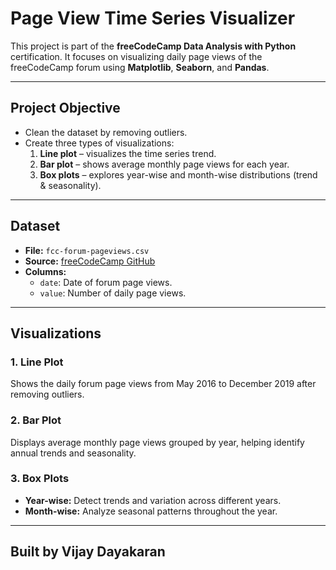 # Page View Time Series Visualizer

This project is part of the **freeCodeCamp Data Analysis with Python** certification. It focuses on visualizing daily page views of the freeCodeCamp forum using **Matplotlib**, **Seaborn**, and **Pandas**.

---

## Project Objective

- Clean the dataset by removing outliers.
- Create three types of visualizations:
  1. **Line plot** – visualizes the time series trend.
  2. **Bar plot** – shows average monthly page views for each year.
  3. **Box plots** – explores year-wise and month-wise distributions (trend & seasonality).

---

## Dataset

- **File:** `fcc-forum-pageviews.csv`
- **Source:** [freeCodeCamp GitHub](https://github.com/freeCodeCamp/boilerplate-page-view-time-series-visualizer)
- **Columns:**
  - `date`: Date of forum page views.
  - `value`: Number of daily page views.

---

## Visualizations

### 1. Line Plot
Shows the daily forum page views from May 2016 to December 2019 after removing outliers.

### 2. Bar Plot
Displays average monthly page views grouped by year, helping identify annual trends and seasonality.

### 3. Box Plots
- **Year-wise:** Detect trends and variation across different years.
- **Month-wise:** Analyze seasonal patterns throughout the year.

---

## Built by Vijay Dayakaran
